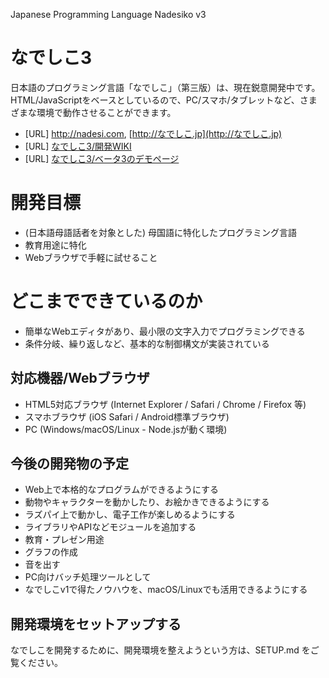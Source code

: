 Japanese Programming Language Nadesiko v3 

# なでしこ3

日本語のプログラミング言語「なでしこ」（第三版）は、現在鋭意開発中です。
HTML/JavaScriptをベースとしているので、PC/スマホ/タブレットなど、さまざまな環境で動作させることができます。

- [URL] http://nadesi.com, [http://なでしこ.jp](http://なでしこ.jp)
- [URL] [なでしこ3/開発WIKI](http://nadesi.com/dev/wiki/go.php?351)
- [URL] [なでしこ3/ベータ3のデモページ](http://files.nadesi.com/nako3/0.0.3/demo/index.html)

# 開発目標

- (日本語母語話者を対象とした) 母国語に特化したプログラミング言語
- 教育用途に特化
- Webブラウザで手軽に試せること

# どこまでできているのか

 - 簡単なWebエディタがあり、最小限の文字入力でプログラミングできる
- 条件分岐、繰り返しなど、基本的な制御構文が実装されている

## 対応機器/Webブラウザ

- HTML5対応ブラウザ (Internet Explorer / Safari / Chrome / Firefox 等)
- スマホブラウザ (iOS Safari / Android標準ブラウザ)
- PC (Windows/macOS/Linux - Node.jsが動く環境)

## 今後の開発物の予定

- Web上で本格的なプログラムができるようにする
- 動物やキャラクターを動かしたり、お絵かきできるようにする
- ラズパイ上で動かし、電子工作が楽しめるようにする
- ライブラリやAPIなどモジュールを追加する
- 教育・プレゼン用途
- グラフの作成
- 音を出す
- PC向けバッチ処理ツールとして
- なでしこv1で得たノウハウを、macOS/Linuxでも活用できるようにする

## 開発環境をセットアップする

なでしこを開発するために、開発環境を整えようという方は、SETUP.md をご覧ください。

